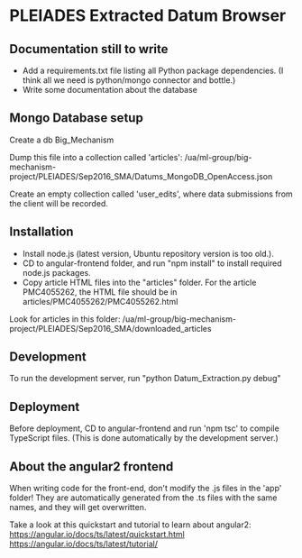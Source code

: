 PLEIADES Extracted Datum Browser
================================

Documentation still to write
------------------------
- Add a requirements.txt file listing all Python package dependencies.  (I think all we need is python/mongo connector and bottle.)
- Write some documentation about the database


Mongo Database setup
----------------------
Create a db Big_Mechanism

Dump this file into a collection called 'articles':
/ua/ml-group/big-mechanism-project/PLEIADES/Sep2016_SMA/Datums_MongoDB_OpenAccess.json

Create an empty collection called 'user_edits', where data submissions from the client will be recorded.



Installation
-------------------
- Install node.js (latest version, Ubuntu repository version is too old.).
- CD to angular-frontend folder, and run "npm install" to install required node.js packages.
- Copy article HTML files into the "articles" folder.  For the article PMC4055262, the HTML file should be in articles/PMC4055262/PMC4055262.html

Look for articles in this folder:
/ua/ml-group/big-mechanism-project/PLEIADES/Sep2016_SMA/downloaded_articles


Development
-----------------
To run the development server, run "python Datum_Extraction.py debug"


Deployment
----------------
Before deployment, CD to angular-frontend and run 'npm tsc' to compile TypeScript files.  (This is done automatically by the development server.)



About the angular2 frontend
---------------------------
When writing code for the front-end, don't modify the .js files in the 'app' folder!  They are automatically generated from the .ts files with the same names, and they will get overwritten.

Take a look at this quickstart and tutorial to learn about angular2:
https://angular.io/docs/ts/latest/quickstart.html
https://angular.io/docs/ts/latest/tutorial/
